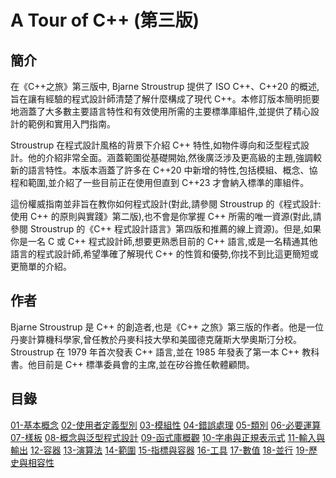 # A Tour of C++ (第三版)

## 簡介

在《C++之旅》第三版中, Bjarne Stroustrup 提供了 ISO C++、C++20 的概述,旨在讓有經驗的程式設計師清楚了解什麼構成了現代 C++。本修訂版本簡明扼要地涵蓋了大多數主要語言特性和有效使用所需的主要標準庫組件,並提供了精心設計的範例和實用入門指南。

Stroustrup 在程式設計風格的背景下介紹 C++ 特性,如物件導向和泛型程式設計。他的介紹非常全面。涵蓋範圍從基礎開始,然後廣泛涉及更高級的主題,強調較新的語言特性。本版本涵蓋了許多在 C++20 中新增的特性,包括模組、概念、協程和範圍,並介紹了一些目前正在使用但直到 C++23 才會納入標準的庫組件。

這份權威指南並非旨在教你如何程式設計(對此,請參閱 Stroustrup 的《程式設計:使用 C++ 的原則與實踐》第二版),也不會是你掌握 C++ 所需的唯一資源(對此,請參閱 Stroustrup 的《C++ 程式設計語言》第四版和推薦的線上資源)。但是,如果你是一名 C 或 C++ 程式設計師,想要更熟悉目前的 C++ 語言,或是一名精通其他語言的程式設計師,希望準確了解現代 C++ 的性質和優勢,你找不到比這更簡短或更簡單的介紹。

## 作者

Bjarne Stroustrup 是 C++ 的創造者,也是《C++ 之旅》第三版的作者。他是一位丹麥計算機科學家,曾任教於丹麥科技大學和美國德克薩斯大學奧斯汀分校。Stroustrup 在 1979 年首次發表 C++ 語言,並在 1985 年發表了第一本 C++ 教科書。他目前是 C++ 標準委員會的主席,並在矽谷擔任軟體顧問。

## 目錄

[01-基本概念](./01-The-Basics.md)
[02-使用者定義型別](./02-User-Defined-Types.md)
[03-模組性](./03-Modularity.md)
[04-錯誤處理](./04-Error-Handling.md)
[05-類別](./05-Classes.md)
[06-必要運算](./06-Essential-Operations.md)
[07-樣板](./07-Templates.md)
[08-概念與泛型程式設計](./08-Concepts-and-Generic-Programming.md)
[09-函式庫概觀](./09-Library-Overview.md)
[10-字串與正規表示式](./10-Strings-and-Regular-Expressions.md)
[11-輸入與輸出](./11-Input-and-Output.md)
[12-容器](./12-Containers.md)
[13-演算法](./13-Algorithms.md)
[14-範圍](./14-Ranges.md)
[15-指標與容器](./15-Pointers-and-Containers.md)
[16-工具](./16-Utilities.md)
[17-數值](./17-Numerics.md)
[18-並行](./18-Concurrency.md)
[19-歷史與相容性](./19-History-and-Compatibility.md)
